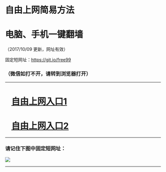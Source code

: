 ﻿# 自由上网简易方法

# 电脑、手机一键翻墙

（2017/10/09 更新，网址有效）

固定短网址：https://git.io/free99

### （微信如打不开，请转到浏览器打开）


***





# &nbsp;&nbsp; <a href="http://ft449121351.fwq-tz-1001.info/fwqtz01.html?t=100900116167 " target="_blank">自由上网入口1</a>
# &nbsp;&nbsp; <a href="http://ft181785349.fwq-tz-1002.info/fwqtz02.html?t=100900118759 " target="_blank">自由上网入口2</a>
***

### 请记住下图中固定短网址：

<img src="https://s3-us-west-2.amazonaws.com/fwq-1001/yjfq-20170905okok.png" /> 


***

